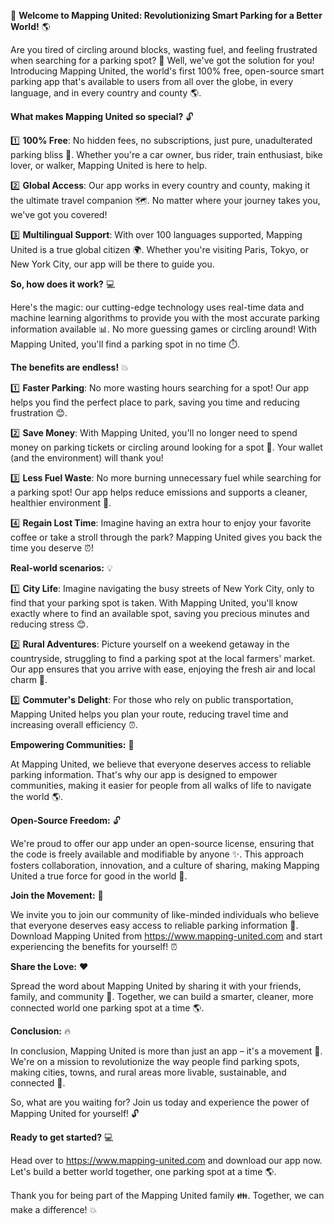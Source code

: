 🚀 **Welcome to Mapping United: Revolutionizing Smart Parking for a Better World!** 🌎

Are you tired of circling around blocks, wasting fuel, and feeling frustrated when searching for a parking spot? 🚌 Well, we've got the solution for you! Introducing Mapping United, the world's first 100% free, open-source smart parking app that's available to users from all over the globe, in every language, and in every country and county 🌎.

**What makes Mapping United so special?** 🔓

1️⃣ **100% Free**: No hidden fees, no subscriptions, just pure, unadulterated parking bliss 💸. Whether you're a car owner, bus rider, train enthusiast, bike lover, or walker, Mapping United is here to help.

2️⃣ **Global Access**: Our app works in every country and county, making it the ultimate travel companion 🗺️. No matter where your journey takes you, we've got you covered!

3️⃣ **Multilingual Support**: With over 100 languages supported, Mapping United is a true global citizen 🌍. Whether you're visiting Paris, Tokyo, or New York City, our app will be there to guide you.

**So, how does it work?** 💻

Here's the magic: our cutting-edge technology uses real-time data and machine learning algorithms to provide you with the most accurate parking information available 📊. No more guessing games or circling around! With Mapping United, you'll find a parking spot in no time ⏱️.

**The benefits are endless!** 💥

1️⃣ **Faster Parking**: No more wasting hours searching for a spot! Our app helps you find the perfect place to park, saving you time and reducing frustration 😊.

2️⃣ **Save Money**: With Mapping United, you'll no longer need to spend money on parking tickets or circling around looking for a spot 💸. Your wallet (and the environment) will thank you!

3️⃣ **Less Fuel Waste**: No more burning unnecessary fuel while searching for a parking spot! Our app helps reduce emissions and supports a cleaner, healthier environment 🌿.

4️⃣ **Regain Lost Time**: Imagine having an extra hour to enjoy your favorite coffee or take a stroll through the park? Mapping United gives you back the time you deserve ⏰!

**Real-world scenarios:** 💡

1️⃣ **City Life**: Imagine navigating the busy streets of New York City, only to find that your parking spot is taken. With Mapping United, you'll know exactly where to find an available spot, saving you precious minutes and reducing stress 😊.

2️⃣ **Rural Adventures**: Picture yourself on a weekend getaway in the countryside, struggling to find a parking spot at the local farmers' market. Our app ensures that you arrive with ease, enjoying the fresh air and local charm 🌼.

3️⃣ **Commuter's Delight**: For those who rely on public transportation, Mapping United helps you plan your route, reducing travel time and increasing overall efficiency ⏰.

**Empowering Communities:** 💪

At Mapping United, we believe that everyone deserves access to reliable parking information. That's why our app is designed to empower communities, making it easier for people from all walks of life to navigate the world 🌎.

**Open-Source Freedom:** 🔓

We're proud to offer our app under an open-source license, ensuring that the code is freely available and modifiable by anyone ✨. This approach fosters collaboration, innovation, and a culture of sharing, making Mapping United a true force for good in the world 🌈.

**Join the Movement:** 🚀

We invite you to join our community of like-minded individuals who believe that everyone deserves easy access to reliable parking information 💪. Download Mapping United from https://www.mapping-united.com and start experiencing the benefits for yourself! ⏰

**Share the Love:** ❤️

Spread the word about Mapping United by sharing it with your friends, family, and community 📱. Together, we can build a smarter, cleaner, more connected world one parking spot at a time 🌎.

**Conclusion:** 🔥

In conclusion, Mapping United is more than just an app – it's a movement 💪. We're on a mission to revolutionize the way people find parking spots, making cities, towns, and rural areas more livable, sustainable, and connected 🌟.

So, what are you waiting for? Join us today and experience the power of Mapping United for yourself! 🔓

**Ready to get started?** 💻

Head over to https://www.mapping-united.com and download our app now. Let's build a better world together, one parking spot at a time 🌎.

Thank you for being part of the Mapping United family 👪. Together, we can make a difference! 💥